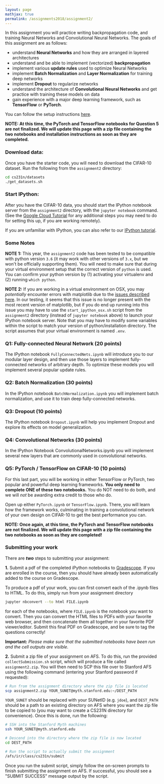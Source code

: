 ```yaml
---
layout: page
mathjax: true
permalink: /assignments2018/assignment2/
---
```


In this assignment you will practice writing backpropagation code, and training
Neural Networks and Convolutional Neural Networks. The goals of this assignment
are as follows:

- understand **Neural Networks** and how they are arranged in layered
  architectures
- understand and be able to implement (vectorized) **backpropagation**
- implement various **update rules** used to optimize Neural Networks
- implement **Batch Normalization** and **Layer Normalization** for training deep networks
- implement **Dropout** to regularize networks
- understand the architecture of **Convolutional Neural Networks** and
  get practice with training these models on data
- gain experience with a major deep learning framework, such as **TensorFlow** or **PyTorch**.

You can follow the setup instructions [here](http://cs231n.github.io/setup-instructions/).

**NOTE: At this time, the PyTorch and TensorFlow notebooks for Question 5 are not finalized. We will update this page with a zip file containing the two notebooks and installation instructions as soon as they are completed.**

### Download data:
Once you have the starter code, you will need to download the CIFAR-10 dataset.
Run the following from the `assignment2` directory:

```bash
cd cs231n/datasets
./get_datasets.sh
```

### Start IPython:
After you have the CIFAR-10 data, you should start the IPython notebook server from the
`assignment2` directory, with the `jupyter notebook` command. (See the [Google Cloud Tutorial](http://cs231n.github.io/gce-tutorial/) for any additional steps you may need to do for setting this up, if you are working remotely).

If you are unfamiliar with IPython, you can also refer to our
[IPython tutorial](/ipython-tutorial).

### Some Notes
**NOTE 1:** This year, the `assignment2` code has been tested to be compatible with python version `3.6` (it may work with other versions of `3.x`, but we won't be officially supporting them). You will need to make sure that during your virtual environment setup that the correct version of `python` is used. You can confirm your python version by (1) activating your virtualenv and (2) running `which python`.

**NOTE 2:** If you are working in a virtual environment on OSX, you may *potentially* encounter
errors with matplotlib due to the [issues described here](http://matplotlib.org/faq/virtualenv_faq.html). In our testing, it seems that this issue is no longer present with the most recent version of matplotlib, but if you do end up running into this issue you may have to use the `start_ipython_osx.sh` script from the `assignment2` directory (instead of `jupyter notebook` above) to launch your IPython notebook server. Note that you may have to modify some variables within the script to match your version of python/installation directory. The script assumes that your virtual environment is named `.env`.

### Q1: Fully-connected Neural Network (20 points)
The IPython notebook `FullyConnectedNets.ipynb` will introduce you to our
modular layer design, and then use those layers to implement fully-connected
networks of arbitrary depth. To optimize these models you will implement several
popular update rules.

### Q2: Batch Normalization (30 points)
In the IPython notebook `BatchNormalization.ipynb` you will implement batch
normalization, and use it to train deep fully-connected networks.

### Q3: Dropout (10 points)
The IPython notebook `Dropout.ipynb` will help you implement Dropout and explore
its effects on model generalization.

### Q4: Convolutional Networks (30 points)
In the IPython Notebook ConvolutionalNetworks.ipynb you will implement several new layers that are commonly used in convolutional networks.

### Q5: PyTorch / TensorFlow on CIFAR-10 (10 points)
For this last part, you will be working in either TensorFlow or PyTorch, two popular and powerful deep learning frameworks. **You only need to complete ONE of these two notebooks.** You do NOT need to do both, and we will _not_ be awarding extra credit to those who do. 

Open up either `PyTorch.ipynb` or `TensorFlow.ipynb`. There, you will learn how the framework works, culminating in training a  convolutional network of your own design on CIFAR-10 to get the best performance you can.

**NOTE: Once again, at this time, the PyTorch and TensorFlow notebooks are not finalized. We will update this page with a zip file containing the two notebooks as soon as they are completed!**


### Submitting your work
There are **_two_** steps to submitting your assignment:

**1.** Submit a pdf of the completed iPython notebooks to [Gradescope](https://gradescope.com/courses/17367). If you are enrolled in the course, then you should have already been automatically added to the course on Gradescope. 

To produce a pdf of your work, you can first convert each of the .ipynb files to HTML. To do this, simply run from your assignment directory

```bash
jupyter nbconvert --to html FILE.ipynb
```
for each of the notebooks, where `FILE.ipynb` is the notebook you want to convert. Then you can convert the HTML files to PDFs with your favorite web browser, and then concatenate them all together in your favorite PDF viewer/editor. Submit this final PDF on Gradescope, and be sure to tag the questions correctly!

**Important:** _Please make sure that the submitted notebooks have been run and the cell outputs are visible._


**2.** Submit a zip file of your assignment on AFS. To do this, run the provided `collectSubmission.sh` script, which will produce a file called `assignment2.zip`. You will then need to SCP this file over to Stanford AFS using the following command (entering your Stanford password if requested):

```bash
# Run from the assignment directory where the zip file is located
scp assignment2.zip YOUR_SUNET@myth.stanford.edu:~/DEST_PATH
```

`YOUR_SUNET` should be replaced with your SUNetID (e.g. `jdoe`), and `DEST_PATH` should be a path to an existing directory on AFS where you want the zip file to be copied to (you may want to create a CS231N directory for convenience). Once this is done, run the following:

 ```bash
# SSH into the Stanford Myth machines 
ssh YOUR_SUNET@myth.stanford.edu

# Descend into the directory where the zip file is now located
cd DEST_PATH

# Run the script to actually submit the assignment
/afs/ir/class/cs231n/submit
```
Once you run the submit script, simply follow the on-screen prompts to finish submitting the assignment on AFS. If successful, you should see a "SUBMIT SUCCESS" message output by the script.

